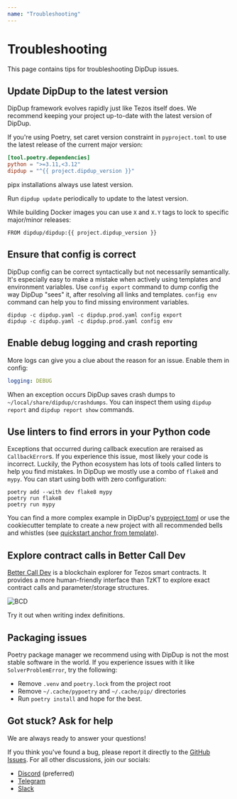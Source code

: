 ```yaml
---
name: "Troubleshooting"
---
```


# Troubleshooting

This page contains tips for troubleshooting DipDup issues.

## Update DipDup to the latest version

DipDup framework evolves rapidly just like Tezos itself does. We recommend keeping your project up-to-date with the latest version of DipDup.

If you're using Poetry, set caret version constraint in `pyproject.toml` to use the latest release of the current major version:

```toml
[tool.poetry.dependencies]
python = ">=3.11,<3.12"
dipdup = "^{{ project.dipdup_version }}"
```

pipx installations always use latest version.

Run `dipdup update` periodically to update to the latest version.

While building Docker images you can use `X` and `X.Y` tags to lock to specific major/minor releases:

```docker
FROM dipdup/dipdup:{{ project.dipdup_version }}
```

## Ensure that config is correct

DipDup config can be correct syntactically but not necessarily semantically. It's especially easy to make a mistake when actively using templates and environment variables. Use `config export` command to dump config the way DipDup "sees" it, after resolving all links and templates. `config env` command can help you to find missing environment variables.

```shell
dipdup -c dipdup.yaml -c dipdup.prod.yaml config export
dipdup -c dipdup.yaml -c dipdup.prod.yaml config env
```

## Enable debug logging and crash reporting

More logs can give you a clue about the reason for an issue. Enable them in config:

```yaml [dipdup.yaml]
logging: DEBUG
```

When an exception occurs DipDup saves crash dumps to  `~/local/share/dipdup/crashdumps`. You can inspect them using `dipdup report` and `dipdup report show` commands.

## Use linters to find errors in your Python code

Exceptions that occurred during callback execution are reraised as `CallbackError`s. If you experience this issue, most likely your code is incorrect. Luckily, the Python ecosystem has lots of tools called linters to help you find mistakes. In DipDup we mostly use a combo of `flake8` and `mypy`. You can start using both with zero configuration:

```shell
poetry add --with dev flake8 mypy
poetry run flake8
poetry run mypy
```

You can find a more complex example in DipDup's [pyproject.toml](https://raw.githubusercontent.com/dipdup-io/dipdup/next/pyproject.toml) or use the cookiecutter template to create a new project with all recommended bells and whistles (see [quickstart anchor from template](../10.move-us/4.quickstart.md?from-template)).

## Explore contract calls in Better Call Dev

[Better Call Dev](https://better-call.dev) is a blockchain explorer for Tezos smart contracts. It provides a more human-friendly interface than TzKT to explore exact contract calls and parameter/storage structures.

![BCD](assets/troubleshooting-bcd.png)

Try it out when writing index definitions.

## Packaging issues

Poetry package manager we recommend using with DipDup is not the most stable software in the world. If you experience issues with it like `SolverProblemError`, try the following:

* Remove `.venv` and `poetry.lock` from the project root
* Remove `~/.cache/pypoetry` and `~/.cache/pip/` directories
* Run `poetry install` and hope for the best.

## Got stuck? Ask for help

We are always ready to answer your questions!

If you think you've found a bug, please report it directly to the [GitHub Issues](https://github.com/dipdup-io/dipdup). For all other discussions, join our socials:

* [Discord](https://discord.gg/NbANhqCJHA) (preferred)
* [Telegram](https://t.me/baking_bad_chat)
* [Slack](https://tezos-dev.slack.com/archives/CV5NX7F2L)
